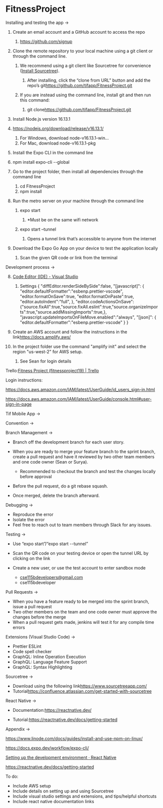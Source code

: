# FitnessProject

Installing and testing the app ->

1. Create an email account and a GitHub account to access the repo

   1. <https://github.com/signup>

2. Clone the remote repository to your local machine using a git client or through the command line.

   1. We recommend using a git client like Sourcetree for convenience ([Install Sourcetree](https://confluence.atlassian.com/get-started-with-sourcetree/install-sourcetree-847359094.html)).

      1. After installing, click the “clone from URL” button and add the repo’s git<https://github.com/tifapp/FitnessProject.git>

   2. If you are instead using the command line, install git and then run this command:

      1. git clone<https://github.com/tifapp/FitnessProject.git>

3. Install Node.js version 16.13.1


1. <https://nodejs.org/download/release/v16.13.1/>

   1. For Windows, download node-v16.13.1-win…
   2. For Mac, download node-v16.13.1-pkg


4. Install the Expo CLI in the command line


1. npm install expo-cli --global


5. Go to the project folder, then install all dependencies through the command line

   1. cd FitnessProject
   2. npm install

6. Run the metro server on your machine through the command line

   1. expo start

      1. \*Must be on the same wifi network

   2. expo start –tunnel

      1. Opens a tunnel link that’s accessible to anyone from the internet

7. Download the Expo Go App on your device to test the application locally

   1. Scan the given QR code or link from the terminal  


Development process ->

8. [Code Editor (IDE) - Visual Studio](https://visualstudio.microsoft.com/downloads/)

   1. Settings
   {
   "diffEditor.renderSideBySide":false,
   "\[javascript]": {
   "editor.defaultFormatter":"esbenp.prettier-vscode",
   "editor.formatOnSave":true,
   "editor.formatOnPaste":true,
   "editor.autoIndent":"full",
   },
   "editor.codeActionsOnSave": {"source.fixAll":true,"source.fixAll.eslint":true,"source.organizeImports":true,"source.addMissingImports":true,},
   "javascript.updateImportsOnFileMove.enabled":"always",
   "\[json]": {
   "editor.defaultFormatter":"esbenp.prettier-vscode"
   }
   }

  


9. Create an AWS account and follow the instructions in the link<https://docs.amplify.aws/>

10. In the project folder use the command "amplify init" and select the region "us-west-2" for AWS setup.

    1. See Sean for login details

Trello:[Fitness Project (fitnessproject19) | Trello](https://trello.com/w/fitnessproject19)

Login instructions:  
  
<https://docs.aws.amazon.com/IAM/latest/UserGuide/id_users_sign-in.html>

<https://docs.aws.amazon.com/IAM/latest/UserGuide/console.html#user-sign-in-page>

  


Tif Mobile App ->

Convention ->

Branch Management ->

- Branch off the development branch for each user story.

- When you are ready to merge your feature branch to the sprint branch, create a pull request and have it reviewed by two other team members and one code owner (Sean or Surya).

  - Recommended to checkout the branch and test the changes locally before approval

- Before the pull request, do a git rebase squash.

- Once merged, delete the branch afterward.

Debugging ->

- Reproduce the error
- Isolate the error
- Feel free to reach out to team members through Slack for any issues.

Testing ->

- Use “expo start”/“expo start --tunnel”

- Scan the QR code on your testing device or open the tunnel URL by clicking on the link

- Create a new user, or use the test account to enter sandbox mode

  - [cse115bdevelopers@gmail.com](mailto:cse115bdevelopers@gmail.com)
  - cse115bdeveloper

Pull Requests ->

- When you have a feature ready to be merged into the sprint branch, issue a pull request
- Two other members on the team and one code owner must approve the changes before the merge
- When a pull request gets made, jenkins will test it for any compile time errors

Extensions (Visual Studio Code) ->

- Prettier ESLint
- Code spell checker
- GraphQL: Inline Operation Execution
- GraphQL: Language Feature Support
- GraphQL: Syntax Highlighting

Sourcetree ->

- Download using the following link<https://www.sourcetreeapp.com/>
- Tutorial<https://confluence.atlassian.com/get-started-with-sourcetree>

React Native ->

- Documentation:<https://reactnative.dev/>


- Tutorial:<https://reactnative.dev/docs/getting-started>

Appendix ->

<https://www.linode.com/docs/guides/install-and-use-npm-on-linux/>

<https://docs.expo.dev/workflow/expo-cli/>

[Setting up the development environment · React Native](https://reactnative.dev/docs/environment-setup)

<https://reactnative.dev/docs/getting-started>

To do:

- Include AWS setup
- Include details on setting up and using Sourcetree
- Include visual studio settings and extensions, and tips/helpful shortcuts
- Include react native documentation links
